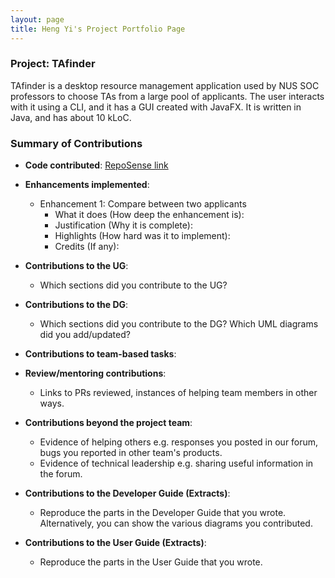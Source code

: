 ```yaml
---
layout: page
title: Heng Yi's Project Portfolio Page
---
```


### Project: TAfinder

TAfinder is a desktop resource management application used by NUS SOC professors to choose TAs from a large pool of applicants. The user interacts with it using a CLI, and it has a GUI created with JavaFX. It is written in Java, and has about 10 kLoC.

### Summary of Contributions

* **Code contributed**: [RepoSense link](https://nus-cs2103-ay2324s1.github.io/tp-dashboard/?search=lheng1&breakdown=true)

* **Enhancements implemented**:
  * Enhancement 1: Compare between two applicants
    * What it does (How deep the enhancement is):
    * Justification (Why it is complete):
    * Highlights (How hard was it to implement):
    * Credits (If any):

* **Contributions to the UG**:
  * Which sections did you contribute to the UG?

* **Contributions to the DG**:
  * Which sections did you contribute to the DG? Which UML diagrams did you add/updated?

* **Contributions to team-based tasks**:

* **Review/mentoring contributions**:
  * Links to PRs reviewed, instances of helping team members in other ways.

* **Contributions beyond the project team**:
  * Evidence of helping others e.g. responses you posted in our forum, bugs you reported in other team's products.
  * Evidence of technical leadership e.g. sharing useful information in the forum.

* **Contributions to the Developer Guide (Extracts)**:
  * Reproduce the parts in the Developer Guide that you wrote. Alternatively, you can show the various diagrams you contributed.

* **Contributions to the User Guide (Extracts)**:
  * Reproduce the parts in the User Guide that you wrote.
